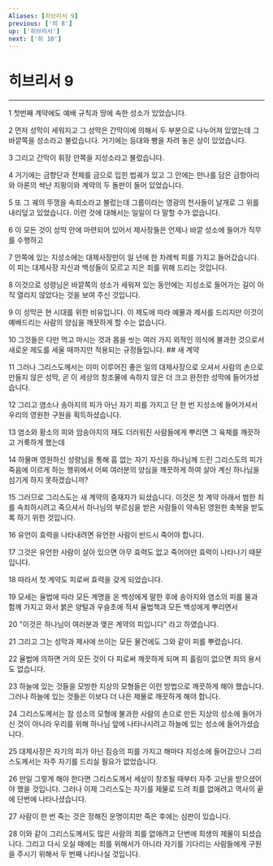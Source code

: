 ```yaml
---
Aliases: [히브리서 9]
previous: ['히 8']
up: ['히브리서']
next: ['히 10']
---
```

# 히브리서 9

***


1 첫번째 계약에도 예배 규칙과 땅에 속한 성소가 있었습니다. 

2 먼저 성막이 세워지고 그 성막은 간막이에 의해서 두 부분으로 나누어져 있었는데 그 바깥쪽을 성소라고 불렀습니다. 거기에는 등대와 빵을 차려 놓은 상이 있었습니다. 

3 그리고 간막이 휘장 안쪽을 지성소라고 불렀습니다. 

4 거기에는 금향단과 전체를 금으로 입힌 법궤가 있고 그 안에는 만나를 담은 금항아리와 아론의 싹난 지팡이와 계약의 두 돌판이 들어 있었습니다. 

5 또 그 궤의 뚜껑을 속죄소라고 불렀는데 그룹이라는 영광의 천사들이 날개로 그 위를 내리덮고 있었습니다. 이런 것에 대해서는 일일이 다 말할 수가 없습니다. 

6 이 모든 것이 성막 안에 마련되어 있어서 제사장들은 언제나 바깥 성소에 들어가 직무를 수행하고 

7 안쪽에 있는 지성소에는 대제사장만이 일 년에 한 차례씩 피를 가지고 들어갔습니다. 이 피는 대제사장 자신과 백성들이 모르고 지은 죄를 위해 드리는 것입니다. 

8 이것으로 성령님은 바깥쪽의 성소가 세워져 있는 동안에는 지성소로 들어가는 길이 아직 열리지 않았다는 것을 보여 주신 것입니다. 

9 이 성막은 현 시대를 위한 비유입니다. 이 제도에 따라 예물과 제사를 드리지만 이것이 예배드리는 사람의 양심을 깨끗하게 할 수는 없습니다. 

10 그것들은 다만 먹고 마시는 것과 몸을 씻는 여러 가지 외적인 의식에 불과한 것으로서 새로운 제도를 세울 때까지만 적용되는 규정들입니다. ## 새 계약 

11 그러나 그리스도께서는 이미 이루어진 좋은 일의 대제사장으로 오셔서 사람의 손으로 만들지 않은 성막, 곧 이 세상의 창조물에 속하지 않은 더 크고 완전한 성막에 들어가셨습니다. 

12 그리고 염소나 송아지의 피가 아닌 자기 피를 가지고 단 한 번 지성소에 들어가셔서 우리의 영원한 구원을 획득하셨습니다. 

13 염소와 황소의 피와 암송아지의 재도 더러워진 사람들에게 뿌리면 그 육체를 깨끗하고 거룩하게 했는데 

14 하물며 영원하신 성령님을 통해 흠 없는 자기 자신을 하나님께 드린 그리스도의 피가 죽음에 이르게 하는 행위에서 어찌 여러분의 양심을 깨끗하게 하여 살아 계신 하나님을 섬기게 하지 못하겠습니까? 

15 그러므로 그리스도는 새 계약의 중재자가 되셨습니다. 이것은 첫 계약 아래서 범한 죄를 속죄하시려고 죽으셔서 하나님의 부르심을 받은 사람들이 약속된 영원한 축복을 받도록 하기 위한 것입니다. 

16 유언이 효력을 나타내려면 유언한 사람이 반드시 죽어야 합니다. 

17 그것은 유언한 사람이 살아 있으면 아무 효력도 없고 죽어야만 효력이 나타나기 때문입니다. 

18 따라서 첫 계약도 피로써 효력을 갖게 되었습니다. 

19 모세는 율법에 따라 모든 계명을 온 백성에게 말한 후에 송아지와 염소의 피를 물과 함께 가지고 와서 붉은 양털과 우슬초에 적셔 율법책과 모든 백성에게 뿌리면서 

20 "이것은 하나님이 여러분과 맺은 계약의 피입니다" 라고 하였습니다. 

21 그리고 그는 성막과 제사에 쓰이는 모든 물건에도 그와 같이 피를 뿌렸습니다. 

22 율법에 의하면 거의 모든 것이 다 피로써 깨끗하게 되며 피 흘림이 없으면 죄의 용서도 없습니다. 

23 하늘에 있는 것들을 모방한 지상의 모형들은 이런 방법으로 깨끗하게 해야 했습니다. 그러나 하늘에 있는 것들은 이보다 더 나은 제물로 깨끗하게 해야 합니다. 

24 그리스도께서는 참 성소의 모형에 불과한 사람의 손으로 만든 지상의 성소에 들어가신 것이 아니라 우리를 위해 하나님 앞에 나타나시려고 하늘에 있는 성소에 들어가셨습니다. 

25 대제사장은 자기의 피가 아닌 짐승의 피를 가지고 해마다 지성소에 들어갔으나 그리스도께서는 자주 자기를 드리실 필요가 없었습니다. 

26 만일 그렇게 해야 한다면 그리스도께서 세상이 창조될 때부터 자주 고난을 받으셨어야 했을 것입니다. 그러나 이제 그리스도는 자기를 제물로 드려 죄를 없애려고 역사의 끝에 단번에 나타나셨습니다. 

27 사람이 한 번 죽는 것은 정해진 운명이지만 죽은 후에는 심판이 있습니다. 

28 이와 같이 그리스도께서도 많은 사람의 죄를 없애려고 단번에 희생의 제물이 되셨습니다. 그리고 다시 오실 때에는 죄를 위해서가 아니라 자기를 기다리는 사람들에게 구원을 주시기 위해서 두 번째 나타나실 것입니다.
